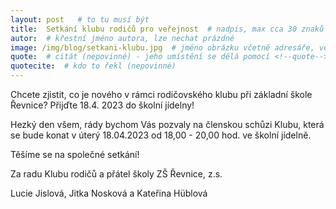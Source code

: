 ```yaml
---
layout: post   # to tu musí být
title:  Setkání klubu rodičů pro veřejnost  # nadpis, max cca 30 znaků (vyzkoušet)
autor:  # křestní jméno autora, lze nechat prázdné
image: /img/blog/setkani-klubu.jpg  # jméno obrázku včetně adresáře, velikost 900x600
quote:  # citát (nepovinné) - jeho umístění se dělá pomocí <!--quote--> v textu
quotecite:  # kdo to řekl (nepovinné)
---
```

Chcete zjistit, co je nového v rámci rodičovského klubu při základní škole Řevnice? 
Přijďte 18.4. 2023 do školní jídelny!

<!--vice-->

Hezký den všem,
rády bychom Vás pozvaly na členskou schůzi Klubu, která se bude konat v úterý 18.04.2023 od 18,00 - 20,00 hod. ve školní jídelně.

Těšíme se na společné setkání!

Za radu Klubu rodičů a přátel školy ZŠ Řevnice, z.s.

Lucie Jislová, Jitka Nosková a Kateřina Hüblová




